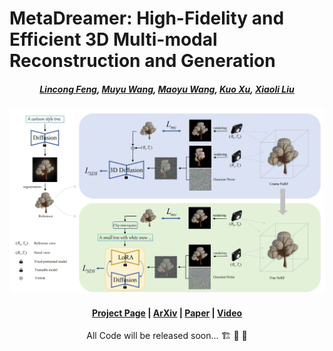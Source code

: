 

# MetaDreamer: High-Fidelity and Efficient 3D Multi-modal Reconstruction and Generation

#####  <p align="center"> [Lincong Feng](https://fenglincong.github.io/), [Muyu Wang](), [Maoyu Wang](), [Kuo Xu](), [Xiaoli Liu]()</p>

<p align="center">
  <img src="https://github.com/fenglincong/fenglincong/blob/main/pipeline.png"/>
</p>

#### <p align="center">[Project Page](https://metadreamer3d.github.io/) | [ArXiv](https://arxiv.org/abs/2310.02596) | [Paper]() | [Video]()</p>

<p align="center"> All Code will be released soon... 🏗️ 🚧 🔨</p>

